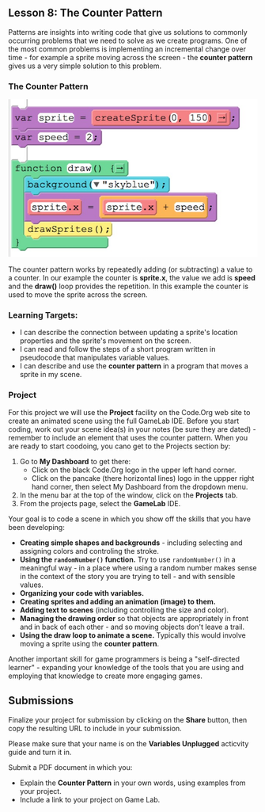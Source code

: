 ## Lesson 8: The Counter Pattern

Patterns are insights into writing code that give us solutions to commonly occurring problems that we need to solve as we create programs. One of the most common problems is implementing an incremental change over time - for example a sprite moving across the screen - the **counter pattern** gives us a very simple solution to this problem.

### The Counter Pattern

![](assets/counter-pattern-blocks.jpg)

The counter pattern works by repeatedly adding (or subtracting) a value to a counter. In our example the counter is **sprite.x**, the value we add is **speed** and the **draw()** loop provides the repetition. In this example the counter is used to move the sprite across the screen.

### Learning Targets:

* I can describe the connection between updating a sprite's location properties and the sprite's movement on the screen.
* I can read and follow the steps of a short program written in pseudocode that manipulates variable values.
* I can describe and use the **counter pattern** in a program that moves a sprite in my scene.

### Project

For this project we will use the **Project** facility on the Code.Org web site to create an animated scene using the full GameLab IDE. Before you start coding, work out your scene idea(s) in your notes (be sure they are dated) - remember to include an element that uses the counter pattern. When you are ready to start coodoing, you cano get to the Projects section by:

1. Go to **My Dashboard** to get there:
   - Click on the black Code.Org logo in the upper left hand corner.
   - Click on the pancake (there horizontal lines) logo in the uppper right hand corner, then select My Dashboard from the dropdown menu.
2. In the menu bar at the top of the window, click on the **Projects** tab.
3. From the projects page, select the **GameLab** IDE.

Your goal is to code a scene in which you show off the skills that you have been developing:

* **Creating simple shapes and backgrounds** - including selecting and assigning colors and controling the stroke.
* **Using the ```randomNumber()``` function.** Try to use ```randomNumber()``` in a meaningful way - in a place where using a random number makes sense in the context of the story you are trying to tell - and with sensible values.
* **Organizing your code with variables.**
* **Creating sprites and adding an animation (image) to them.**
* **Adding text to scenes** (including controlling the size and color).
* **Managing the drawing order** so that objects are appropriately in front and in back of each other - and so moving objects don't leave a trail.
* **Using the **draw loop** to animate a scene.** Typically this would involve moving a sprite using the **counter pattern**.

Another important skill for game programmers is being a "self-directed learner" - expanding your knowledge of the tools that you are using and employing that knowledge to create more engaging games.

## Submissions

Finalize your project for submission by clicking on the **Share** button, then copy the resulting URL to include in your submission.

Please make sure that your name is on the **Variables Unplugged** acticvity guide and turn it in.

Submit a PDF document in which you:

* Explain the **Counter Pattern** in your own words, using examples from your project.
* Include a link to your project on Game Lab.
